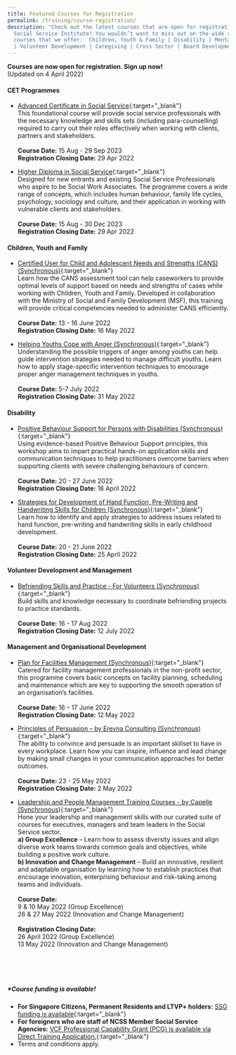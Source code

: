 ```yaml
---
title: Featured Courses for Registration
permalink: /training/course-registration/
description: "Check out the latest courses that are open for registration at the
  Social Service Institute! You wouldn’t want to miss out on the wide range of
  courses that we offer:  Children, Youth & Family | Disability | Mental Health
  | Volunteer Development | Caregiving | Cross Sector | Board Development "
---
```

**Courses are now open for registration. Sign up now!**
<br>(Updated on 4 April 2022)


#### **CET Programmes**
* [Advanced Certificate in Social Service](https://www.ssi.gov.sg/training/cet-programmes/advanced-certificate-in-social-service/){:target="_blank"} 
<br>This foundational course will provide social service professionals with the necessary knowledge and skills sets (including para-counselling) required to carry out their roles effectively when working with clients, partners and stakeholders.
<br><br>**Course Date:**  15 Aug - 29 Sep 2023
<br> **Registration Closing Date:** 29 Apr 2022


* [Higher Diploma in Social Service](https://www.ssi.gov.sg/training/cet-programmes/higher-diploma-in-social-service/){:target="_blank"} 
<br>Designed for new entrants and existing Social Service Professionals who aspire to be Social Work Associates. The programme covers a wide range of concepts, which includes human behaviour, family life cycles, psychology, sociology and culture, and their application in working with vulnerable clients and stakeholders.
<br><br>**Course Date:**  15 Aug - 30 Dec 2023
<br> **Registration Closing Date:** 29 Apr 2022


#### **Children, Youth and Family**

* [Certified User for Child and Adolescent Needs and Strengths (CANS) (Synchronous)](https://iltms.ssi.gov.sg/registration/#/Course?coursecode=SCYF5894){:target="_blank"}   <br> Learn how the CANS assessment tool can help caseworkers to provide optimal levels of support based on needs and strengths of cases while working with Children, Youth and Family. Developed in collaboration with the Ministry of Social and Family Development (MSF), this training will provide critical competencies needed to administer CANS efficiently. 
<br><br>**Course Date:** 13 - 16 June 2022
<br> **Registration Closing Date:** 16 May 2022


* [Helping Youths Cope with Anger (Synchronous)]( https://iltms.ssi.gov.sg/registration/#/Course?coursecode=SCYF5158){:target="_blank"}   <br> Understanding the possible triggers of anger among youths can help guide intervention strategies needed to manage difficult youths. Learn how to apply stage-specific intervention techniques to encourage proper anger management techniques in youths. 
<br><br>**Course Date:** 5-7 July 2022
<br> **Registration Closing Date:** 31 May 2022


#### **Disability**
* [Positive Behaviour Support for Persons with Disabilities (Synchronous)](https://iltms.ssi.gov.sg/registration/#/Course?coursecode=SDIS172){:target="_blank"} 
<br>Using evidence-based Positive Behaviour Support principles, this workshop aims to impart practical hands-on application skills and communication techniques to help practitioners overcome barriers when supporting clients with severe challenging behaviours of concern.
<br><br>**Course Date:**  20 - 27 June 2022
<br> **Registration Closing Date:** 18 April 2022

* [Strategies for Development of Hand Function, Pre-Writing and Handwriting Skills for Children (Synchronous)](https://iltms.ssi.gov.sg/registration/#/Course?coursecode=SDIS5789){:target="_blank"} 
<br> Learn how to identify and apply strategies to address issues related to hand function, pre-writing and handwriting skills in early childhood development.
<br><br>**Course Date:**  20 - 21 June 2022
<br> **Registration Closing Date:** 25 April 2022

#### **Volunteer Development and Management**
* [Befriending Skills and Practice - For Volunteers (Synchronous)]( https://iltms.ssi.gov.sg/registration/#/Course?coursecode=SVDM5311){:target="_blank"}   <br> Build skills and knowledge necessary to coordinate befriending projects to practice standards.  <br><br>**Course Date:** 16 - 17 Aug 2022
<br> **Registration Closing Date:** 12 July 2022


#### **Management and Organisational Development**
* [Plan for Facilities Management (Synchronous)]( https://iltms.ssi.gov.sg/registration/#/Course?coursecode=NFMT5891){:target="_blank"}   <br> Catered for facility management professionals in the non-profit sector, this programme covers basic concepts on facility planning, scheduling and maintenance which are key to supporting the smooth operation of an organisation’s facilities. 
<br><br>**Course Date:** 16 – 17 June 2022
<br> **Registration Closing Date:** 12 May 2022


* [Principles of Persuasion – by Erevna Consulting (Synchronous)]( http://www.erevnaleadership.com/register.html){:target="_blank"}   <br> The ability to convince and persuade is an important skillset to have in every workplace. Learn how you can inspire, influence and lead change by making small changes in your communication approaches for better outcomes. 
<br><br>**Course Date:**  23 - 25 May 2022
<br> **Registration Closing Date:** 2 May 2022

* [Leadership and People Management Training Courses - by Capelle (Synchronous)](https://forms.office.com/r/MBdJgS9VLB){:target="_blank"} 
<br>Hone your leadership and management skills with our curated suite of courses for executives, managers and team leaders in the Social Service sector. 
<br>**a) Group Excellence** – Learn how to assess diversity issues and align diverse work teams towards common goals and objectives, while building a positive work culture.
<br>**b) Innovation and Change Management** – Build an innovative, resilient and adaptable organisation by learning how to establish practices that encourage innovation, enterprising behaviour and risk-taking among teams and individuals.
<br><br>**Course Date:** <br>9 & 10 May 2022 (Group Excellence)<br>26 & 27 May 2022 (Innovation and Change Management) <br><br> **Registration Closing Date:** <br>26 April 2022 (Group Excellence) <br> 13 May 2022 (Innovation and Change Management)



<br>
<br>
<br>

##### ***Course funding is available!**
* **For Singapore Citizens, Permanent Residents and LTVP+ holders:** [SSG funding is available](https://www.ssg-wsg.gov.sg/individuals/training-grants-incentives.html){:target="_blank"}  <br>
* **For foreigners who are staff of NCSS Member Social Service Agencies:** [VCF Professional Capability Grant (PCG) is available via Direct Training Application.](https://www.ncss.gov.sg/grants-search/detail-page/VCFProfessionalCapabilityGrant-LocalTraining){:target="_blank"} <br>
* Terms and conditions apply.